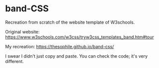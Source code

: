 # band-CSS
Recreation from scratch of the website template of W3schools.

Original website: https://www.w3schools.com/w3css/tryw3css_templates_band.htm#tour

My recreation:    https://thesophile.github.io/band-css/

I swear I didn't just copy and paste. You can check the code; it's very different.
